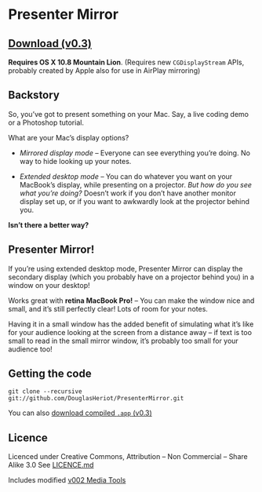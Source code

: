 # Presenter Mirror

## [Download (v0.3)](https://github.com/downloads/DouglasHeriot/PresenterMirror/PresenterMirror.app.zip)

**Requires OS X 10.8 Mountain Lion**. (Requires new `CGDisplayStream` APIs, probably created by Apple also for use in AirPlay mirroring)

## Backstory

So, you’ve got to present something on your Mac. Say, a live coding demo or a Photoshop tutorial.

What are your Mac’s display options?

* *Mirrored display mode* – Everyone can see everything you’re doing. No way to hide looking up your notes.

* *Extended desktop mode* – You can do whatever you want on your MacBook’s display, while presenting on a projector. *But how do you see what you’re doing?* Doesn’t work if you don’t have another monitor display set up, or if you want to awkwardly look at the projector behind you.

**Isn’t there a better way?**

## Presenter Mirror!

If you’re using extended desktop mode, Presenter Mirror can display the secondary display (which you probably have on a projector behind you) in a window on your desktop!

Works great with **retina MacBook Pro!** – You can make the window nice and small, and it’s still perfectly clear! Lots of room for your notes.

Having it in a small window has the added benefit of simulating what it’s like for your audience looking at the screen from a distance away – if text is too small to read in the small mirror window, it’s probably too small for your audience too!




## Getting the code

    git clone --recursive git://github.com/DouglasHeriot/PresenterMirror.git

You can also [download compiled `.app` (v0.3)](https://github.com/downloads/DouglasHeriot/PresenterMirror/PresenterMirror.app.zip)

## Licence
Licenced under Creative Commons, Attribution – Non Commercial – Share Alike 3.0
See [LICENCE.md](https://github.com/DouglasHeriot/PresenterMirror/blob/master/LICENCE.md)

Includes modified [v002 Media Tools](https://github.com/DouglasHeriot/v002-Media-Tools)





